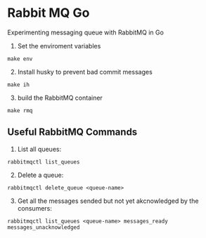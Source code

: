 # Rabbit MQ Go

Experimenting messaging queue with RabbitMQ in Go

1. Set the enviroment variables
```shell
make env
```

2. Install husky to prevent bad commit messages
```shell
make ih
```

3. build the RabbitMQ container
```shell
make rmq
```

## Useful RabbitMQ Commands
1. List all queues:
```shell
rabbitmqctl list_queues
```

2. Delete a queue:
```shell
rabbitmqctl delete_queue <queue-name>
```

3. Get all the messages sended but not yet akcnowledged by the consumers:
```shell
rabbitmqctl list_queues <queue-name> messages_ready messages_unacknowledged
```
